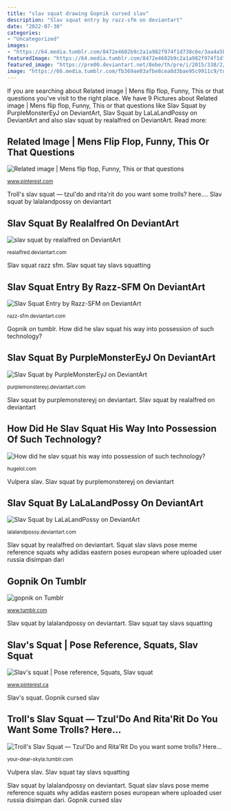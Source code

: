 ```yaml
---
title: "slav squat drawing Gopnik cursed slav"
description: "Slav squat entry by razz-sfm on deviantart"
date: "2022-07-30"
categories:
- "Uncategorized"
images:
- "https://64.media.tumblr.com/8472e4602b9c2a1a982f974f1d738c6e/3aa4a5b2ba9cb20a-6d/s1280x1920/c8f65b75b15a9d9f25c3e5a91c41b9b94fa492a3.png"
featuredImage: "https://64.media.tumblr.com/8472e4602b9c2a1a982f974f1d738c6e/3aa4a5b2ba9cb20a-6d/s1280x1920/c8f65b75b15a9d9f25c3e5a91c41b9b94fa492a3.png"
featured_image: "https://pre00.deviantart.net/8ebe/th/pre/i/2015/338/2/d/slav_squat_by_realalfred-d9j2e60.png"
image: "https://66.media.tumblr.com/fb369ae03afbe8cea8d3bae95c9911c9/tumblr_pe0as92dUU1twbb0q_540.jpg"
---
```


If you are searching about Related image | Mens flip flop, Funny, This or that questions you've visit to the right place. We have 9 Pictures about Related image | Mens flip flop, Funny, This or that questions like Slav Squat by PurpleMonsterEyJ on DeviantArt, Slav Squat by LaLaLandPossy on DeviantArt and also slav squat by realalfred on DeviantArt. Read more:

## Related Image | Mens Flip Flop, Funny, This Or That Questions

![Related image | Mens flip flop, Funny, This or that questions](https://i.pinimg.com/originals/e6/b3/ea/e6b3ea790512e5b07fefa2e8a7d9948a.jpg "Gopnik cursed slav")

<small>www.pinterest.com</small>

Troll&#039;s slav squat — tzul&#039;do and rita&#039;rit do you want some trolls? here.... Slav squat by lalalandpossy on deviantart

## Slav Squat By Realalfred On DeviantArt

![slav squat by realalfred on DeviantArt](https://pre00.deviantart.net/8ebe/th/pre/i/2015/338/2/d/slav_squat_by_realalfred-d9j2e60.png "Slav&#039;s squat")

<small>realalfred.deviantart.com</small>

Slav squat razz sfm. Slav squat tay slavs squatting

## Slav Squat Entry By Razz-SFM On DeviantArt

![Slav Squat Entry by Razz-SFM on DeviantArt](https://img00.deviantart.net/3a0b/i/2016/293/3/f/slav_squat_entry_by_sangheili4-dalnkuf.png "Slav squat razz sfm")

<small>razz-sfm.deviantart.com</small>

Gopnik on tumblr. How did he slav squat his way into possession of such technology?

## Slav Squat By PurpleMonsterEyJ On DeviantArt

![Slav Squat by PurpleMonsterEyJ on DeviantArt](https://pre00.deviantart.net/23ef/th/pre/f/2016/298/f/6/slav_squat_by_purplemonstereyj-dam8xoj.png "Slav squat entry by razz-sfm on deviantart")

<small>purplemonstereyj.deviantart.com</small>

Slav squat by purplemonstereyj on deviantart. Slav squat by realalfred on deviantart

## How Did He Slav Squat His Way Into Possession Of Such Technology?

![How did he slav squat his way into possession of such technology?](https://hugelolcdn.com/i/510362.jpg "Gopnik on tumblr")

<small>hugelol.com</small>

Vulpera slav. Slav squat by purplemonstereyj on deviantart

## Slav Squat By LaLaLandPossy On DeviantArt

![Slav Squat by LaLaLandPossy on DeviantArt](https://pre00.deviantart.net/043a/th/pre/f/2016/187/5/2/slav_squat_by_lalalandpossy-da8ydno.png "Vulpera slav")

<small>lalalandpossy.deviantart.com</small>

Slav squat by realalfred on deviantart. Squat slav slavs pose meme reference squats why adidas eastern poses european where uploaded user russia disimpan dari

## Gopnik On Tumblr

![gopnik on Tumblr](https://66.media.tumblr.com/fb369ae03afbe8cea8d3bae95c9911c9/tumblr_pe0as92dUU1twbb0q_540.jpg "Gopnik on tumblr")

<small>www.tumblr.com</small>

Slav squat by lalalandpossy on deviantart. Slav squat tay slavs squatting

## Slav&#039;s Squat | Pose Reference, Squats, Slav Squat

![Slav&#039;s squat | Pose reference, Squats, Slav squat](https://i.pinimg.com/736x/03/b6/1d/03b61db78d5a54846f5d3744decdee15--squat-politics.jpg "Gopnik on tumblr")

<small>www.pinterest.ca</small>

Slav&#039;s squat. Gopnik cursed slav

## Troll&#039;s Slav Squat — Tzul&#039;Do And Rita&#039;Rit Do You Want Some Trolls? Here...

![Troll&#039;s Slav Squat — Tzul&#039;Do and Rita&#039;Rit Do you want some trolls? Here...](https://64.media.tumblr.com/8472e4602b9c2a1a982f974f1d738c6e/3aa4a5b2ba9cb20a-6d/s1280x1920/c8f65b75b15a9d9f25c3e5a91c41b9b94fa492a3.png "How did he slav squat his way into possession of such technology?")

<small>your-dear-skyla.tumblr.com</small>

Vulpera slav. Slav squat tay slavs squatting

Slav squat by lalalandpossy on deviantart. Squat slav slavs pose meme reference squats why adidas eastern poses european where uploaded user russia disimpan dari. Gopnik cursed slav
